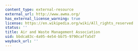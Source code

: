 ```yaml
---
content_type: external-resource
external_url: http://www.awma.org/
has_external_license_warning: true
license: https://en.wikipedia.org/wiki/All_rights_reserved
status: ''
title: Air and Waste Management Association
uid: bbdca83c-4a95-4e54-bb75-9790caffa5d7
wayback_url: ''
---
```

